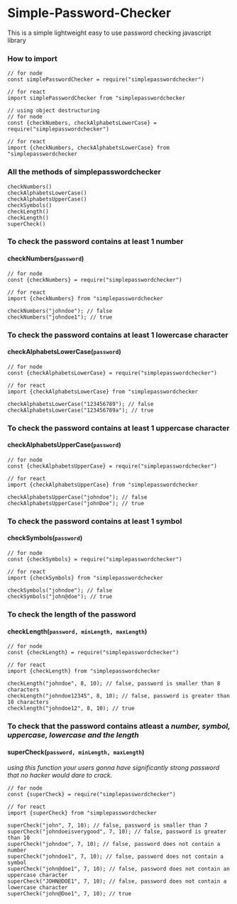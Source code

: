 # Simple-Password-Checker

This is a simple lightweight easy to use password checking javascript library

### How to import

```
// for node
const simplePasswordChecker = require("simplepasswordchecker")

// for react
import simplePasswordChecker from "simplepasswordchecker

// using object destructuring
// for node
const {checkNumbers, checkAlphabetsLowerCase} = require("simplepasswordchecker")

// for react
import {checkNumbers, checkAlphabetsLowerCase} from "simplepasswordchecker
```

### All the methods of simplepasswordchecker

```
checkNumbers()
checkAlphabetsLowerCase()
checkAlphabetsUpperCase()
checkSymbols()
checkLength()
checkLength()
superCheck()

```

### To check the password contains at least 1 number

#### checkNumbers(`password`)

```
// for node
const {checkNumbers} = require("simplepasswordchecker")

// for react
import {checkNumbers} from "simplepasswordchecker

checkNumbers("johndoe"); // false
checkNumbers("johndoe1"); // true
```

### To check the password contains at least 1 lowercase character

#### checkAlphabetsLowerCase(`password`)

```
// for node
const {checkAlphabetsLowerCase} = require("simplepasswordchecker")

// for react
import {checkAlphabetsLowerCase} from "simplepasswordchecker

checkAlphabetsLowerCase("123456789"); // false
checkAlphabetsLowerCase("123456789a"); // true
```

### To check the password contains at least 1 uppercase character

#### checkAlphabetsUpperCase(`password`)

```
// for node
const {checkAlphabetsUpperCase} = require("simplepasswordchecker")

// for react
import {checkAlphabetsUpperCase} from "simplepasswordchecker

checkAlphabetsUpperCase("johndoe"); // false
checkAlphabetsUpperCase("johnDoe"); // true
```

### To check the password contains at least 1 symbol

#### checkSymbols(`password`)

```
// for node
const {checkSymbols} = require("simplepasswordchecker")

// for react
import {checkSymbols} from "simplepasswordchecker

checkSymbols("johndoe"); // false
checkSymbols("john@doe"); // true
```

### To check the length of the password

#### checkLength(`password, minLength, maxLength`)

```
// for node
const {checkLength} = require("simplepasswordchecker")

// for react
import {checkLength} from "simplepasswordchecker

checkLength("johndoe", 8, 10); // false, password is smaller than 8 characters
checkLength("johndoe12345", 8, 10); // false, password is greater than 10 characters
checklength("johndoe12", 8, 10); // true
```

### To check that the password contains atleast a _number, symbol, uppercase, lowercase and the length_

#### superCheck(`password, minLength, maxLength`)

_using this function your users gonna have significantly strong password that no hacker would dare to crack._

```
// for node
const {superCheck} = require("simplepasswordchecker")

// for react
import {superCheck} from "simplepasswordchecker

superCheck("john", 7, 10); // false, password is smaller than 7
superCheck("johndoeisverygood", 7, 10); // false, password is greater than 10
superCheck("johndoe", 7, 10); // false, password does not contain a number
superCheck("johndoe1", 7, 10); // false, password does not contain a symbol
superCheck("john@doe1", 7, 10); // false, password does not contain an uppercase character
superCheck("JOHN@DOE1", 7, 10); // false, password does not contain a lowercase character
superCheck("john@Doe1", 7, 10); // true
```
